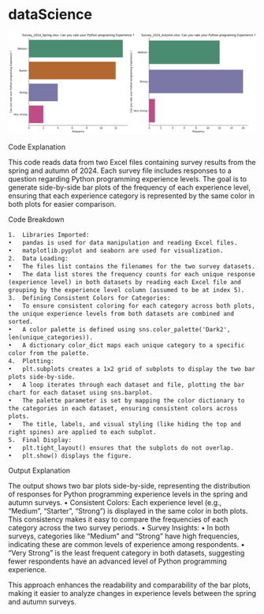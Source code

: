 # dataScience

![alt text](image.png)

Code Explanation

This code reads data from two Excel files containing survey results from the spring and autumn of 2024. Each survey file includes responses to a question regarding Python programming experience levels. The goal is to generate side-by-side bar plots of the frequency of each experience level, ensuring that each experience category is represented by the same color in both plots for easier comparison.

Code Breakdown

    1.	Libraries Imported:
    •	pandas is used for data manipulation and reading Excel files.
    •	matplotlib.pyplot and seaborn are used for visualization.
    2.	Data Loading:
    •	The files list contains the filenames for the two survey datasets.
    •	The data list stores the frequency counts for each unique response (experience level) in both datasets by reading each Excel file and grouping by the experience level column (assumed to be at index 5).
    3.	Defining Consistent Colors for Categories:
    •	To ensure consistent coloring for each category across both plots, the unique experience levels from both datasets are combined and sorted.
    •	A color palette is defined using sns.color_palette('Dark2', len(unique_categories)).
    •	A dictionary color_dict maps each unique category to a specific color from the palette.
    4.	Plotting:
    •	plt.subplots creates a 1x2 grid of subplots to display the two bar plots side-by-side.
    •	A loop iterates through each dataset and file, plotting the bar chart for each dataset using sns.barplot.
    •	The palette parameter is set by mapping the color dictionary to the categories in each dataset, ensuring consistent colors across plots.
    •	The title, labels, and visual styling (like hiding the top and right spines) are applied to each subplot.
    5.	Final Display:
    •	plt.tight_layout() ensures that the subplots do not overlap.
    •	plt.show() displays the figure.

Output Explanation

The output shows two bar plots side-by-side, representing the distribution of responses for Python programming experience levels in the spring and autumn surveys.
• Consistent Colors: Each experience level (e.g., “Medium”, “Starter”, “Strong”) is displayed in the same color in both plots. This consistency makes it easy to compare the frequencies of each category across the two survey periods.
• Survey Insights:
• In both surveys, categories like “Medium” and “Strong” have high frequencies, indicating these are common levels of experience among respondents.
• “Very Strong” is the least frequent category in both datasets, suggesting fewer respondents have an advanced level of Python programming experience.

This approach enhances the readability and comparability of the bar plots, making it easier to analyze changes in experience levels between the spring and autumn surveys.
